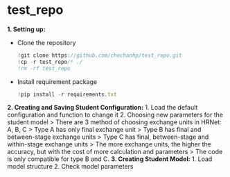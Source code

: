 # test_repo


**1. Setting up:**
  - Clone the repository
    ```javascript
    !git clone https://github.com/chechaohp/test_repo.git
    !cp -r test_repo/* ./
    !rm -rf test_repo
    ```
  - Install requirement package
    ```javascript
    !pip install -r requirements.txt
    ```

**2. Creating and Saving Student Configuration:**
    1. Load the default configuration and function to change it
    2. Choosing new parameters for the student model
    > There are 3 method of choosing exchange units in HRNet: A, B, C
    > Type A has only final exchange unit
    > Type B has final and between-stage exchange units
    > Type C has final, between-stage and within-stage exchange units
    > The more exchange units, the higher the accuracy, but with the cost of more calculation and parameters
    > The code is only compatible for type B and C.
**3. Creating Student Model:**
    1. Load model structure
    2. Check model parameters
